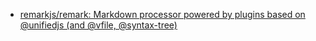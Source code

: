 - [remarkjs/remark: Markdown processor powered by plugins based on @unifiedjs (and @vfile, @syntax-tree)](https://github.com/remarkjs/remark)
